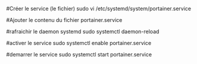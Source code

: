 #Créer le service (le fichier)
sudo vi /etc/systemd/system/portainer.service

#Ajouter le contenu du fichier portainer.service


#rafraichir le daemon systemd
sudo systemctl daemon-reload

#activer le service
sudo systemctl enable portainer.service

#demarrer le service
sudo systemctl start portainer.service
